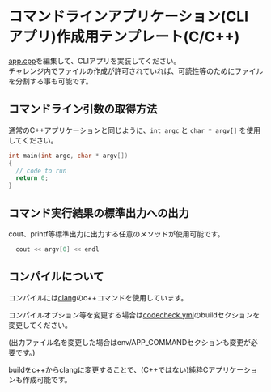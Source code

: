 # コマンドラインアプリケーション(CLI アプリ)作成用テンプレート(C/C++)

[app.cpp](src/app.cpp)を編集して、CLIアプリを実装してください。  
チャレンジ内でファイルの作成が許可されていれば、可読性等のためにファイルを分割する事も可能です。

## コマンドライン引数の取得方法
通常のC++アプリケーションと同じように、`int argc` と `char * argv[]` を使用してください。

```cpp
int main(int argc, char * argv[])
{
  // code to run
  return 0;
}
```

## コマンド実行結果の標準出力への出力
cout、printf等標準出力に出力する任意のメソッドが使用可能です。

``` c++
  cout << argv[0] << endl
```

## コンパイルについて
コンパイルには[clang](http://clang.llvm.org/)のc++コマンドを使用しています。

コンパイルオプション等を変更する場合は[codecheck.yml](codecheck.yml)のbuildセクションを変更してください。

(出力ファイル名を変更した場合はenv/APP_COMMANDセクションも変更が必要です。)

buildをc++からclangに変更することで、(C++ではない)純粋Cアプリケーションも作成可能です。
